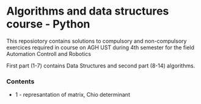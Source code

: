 # Algorithms and data structures course - Python

This reposiotory contains solutions to compulsory and non-compulsory exercices required in course on AGH UST during 4th semester for the field Automation Controll and Robotics

First part (1-7) contains Data Structures and second part (8-14) algorithms.

### Contents

* 1 - represantation of matrix, Chio determinant
